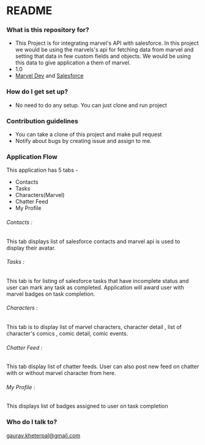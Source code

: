 # README #

### What is this repository for? ###

* This Project is for integrating marvel's API with salesforce. In this project we would be using the marvels's api for fetching data from marvel and setting that data in few custom fields and objects. We would be using this data to give application a them of marvel.
* 1.0  
* [Marvel Dev](https://developer.marvel.com/) 
and 
[Salesforce](https://developer.salesforce.com/)

### How do I get set up? ###

* No need to do any setup. You can just clone and run project


### Contribution guidelines ###

* You can take a clone of this project and make pull request
* Notify about bugs by creating issue and assign to me.

### Application Flow ###
This application has 5 tabs -
* Contacts
* Tasks
* Characters(Marvel)
* Chatter Feed
* My Profile

###### Contacts : 
This tab displays list of salesforce contacts and marvel api is used to display their avatar.

###### Tasks :
This tab is for listing of salesforce tasks that have incomplete status and user can mark any task as completed. Application will award user with marvel badges on task completion.

###### Characters :
This tab is to display list of marvel characters, character detail , list of character's comics , comic detail, comic events.

###### Chatter Feed :
This tab display list of chatter feeds. User can also post new feed on chatter with or without marvel character from here.

###### My Profile :
This displays list of badges assigned to user on task completion

### Who do I talk to? ###
gaurav.kheterpal@gmail.com